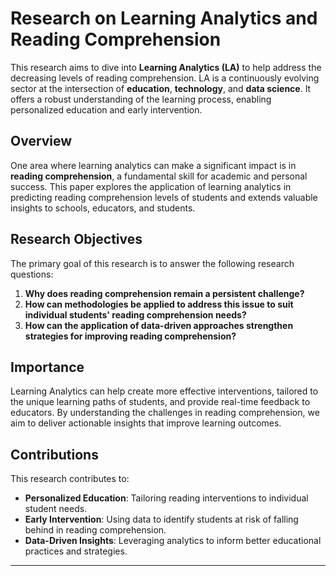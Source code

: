 # Research on Learning Analytics and Reading Comprehension

This research aims to dive into **Learning Analytics (LA)** to help address the decreasing levels of reading comprehension. LA is a continuously evolving sector at the intersection of **education**, **technology**, and **data science**. It offers a robust understanding of the learning process, enabling personalized education and early intervention.

## Overview
One area where learning analytics can make a significant impact is in **reading comprehension**, a fundamental skill for academic and personal success. This paper explores the application of learning analytics in predicting reading comprehension levels of students and extends valuable insights to schools, educators, and students.

## Research Objectives
The primary goal of this research is to answer the following research questions:

1. **Why does reading comprehension remain a persistent challenge?**
2. **How can methodologies be applied to address this issue to suit individual students' reading comprehension needs?**
3. **How can the application of data-driven approaches strengthen strategies for improving reading comprehension?**

## Importance
Learning Analytics can help create more effective interventions, tailored to the unique learning paths of students, and provide real-time feedback to educators. By understanding the challenges in reading comprehension, we aim to deliver actionable insights that improve learning outcomes.

## Contributions
This research contributes to:
- **Personalized Education**: Tailoring reading interventions to individual student needs.
- **Early Intervention**: Using data to identify students at risk of falling behind in reading comprehension.
- **Data-Driven Insights**: Leveraging analytics to inform better educational practices and strategies.

---

